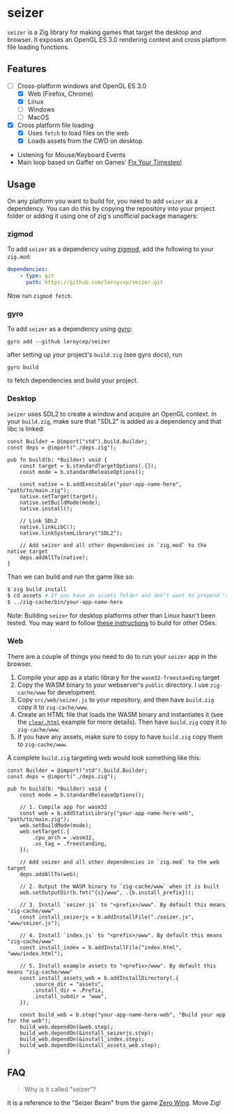 # seizer

`seizer` is a Zig library for making games that target the desktop and browser.
It exposes an OpenGL ES 3.0 rendering context and cross platform file loading
functions.

## Features

-   [ ] Cross-platform windows and OpenGL ES 3.0
    -   [x] Web (Firefox, Chrome)
    -   [x] Linux
    -   [ ] Windows
    -   [ ] MacOS
-   [x] Cross platform file loading
    -   [x] Uses `fetch` to load files on the web
    -   [x] Loads assets from the CWD on desktop
-   Listening for Mouse/Keyboard Events
-   Main loop based on Gaffer on Games' [Fix Your Timestep!][]

[fix your timestep!]: https://www.gafferongames.com/post/fix_your_timestep/

## Usage

On any platform you want to build for, you need to add `seizer` as a
dependency.  You can do this by copying the repository into your project folder
or adding it using one of zig's unofficial package managers:

### zigmod

To add `seizer` as a dependency using [zigmod][], add the following to your `zig.mod`:

```yaml
dependencies:
    - type: git
      path: https://github.com/leroycep/seizer.git
```

Now run `zigmod fetch`.

[zigmod]: https://github.com/nektro/zigmod

### gyro

To add `seizer` as a dependency using [gyro][]:

```
gyro add --github leroycep/seizer
```

[gyro]: https://github.com/mattnite/gyro

after setting up your project's `build.zig` (see gyro docs), run

```
gyro build
```

to fetch dependencies and build your project.

### Desktop

`seizer` uses SDL2 to create a window and acquire an OpenGL context. In your
`build.zig`, make sure that "SDL2" is added as a dependency and that libc is
linked:

```zig
const Builder = @import("std").build.Builder;
const deps = @import("./deps.zig");

pub fn build(b: *Builder) void {
    const target = b.standardTargetOptions(.{});
    const mode = b.standardReleaseOptions();

    const native = b.addExecutable("your-app-name-here", "path/to/main.zig");
    native.setTarget(target);
    native.setBuildMode(mode);
    native.install();

    // Link SDL2
    native.linkLibC();
    native.linkSystemLibrary("SDL2");

    // Add seizer and all other dependencies in `zig.mod` to the native target
    deps.addAllTo(native);
}
```

Than we can build and run the game like so:

```sh
$ zig build install
$ cd assets # If you have an assets folder and don't want to prepend "assets/" to every asset you load
$ ../zig-cache/bin/your-app-name-here
```

Note: Building `seizer` for desktop platforms other than Linux hasn't been
tested. You may want to follow [these instructions][sdl-zig-example] to build
for other OSes.

[sdl-zig-example]: https://github.com/MasterQ32/SDL.zig-Example

### Web

There are a couple of things you need to do to run your `seizer` app in the
browser.

1. Compile your app as a static library for the `wasm32-freestanding` target
2. Copy the WASM binary to your webserver's `public` directory. I use
   `zig-cache/www` for development.
3. Copy `src/web/seizer.js` to your repository, and then have `build.zig` copy
   it to `zig-cache/www`.
4. Create an HTML file that loads the WASM binary and instantiates it (see the
   [`clear.html`][] example for more details). Then have `build.zig` copy it to
   `zig-cache/www`.
5. If you have any assets, make sure to copy to have `build.zig` copy them to
   `zig-cache/www`.

[`clear.html`]: ./examples/clear.html

A complete `build.zig` targeting web would look something like this:

```zig
const Builder = @import("std").build.Builder;
const deps = @import("./deps.zig");

pub fn build(b: *Builder) void {
    const mode = b.standardReleaseOptions();

    // 1. Compile app for wasm32
    const web = b.addStaticLibrary("your-app-name-here-web", "path/to/main.zig");
    web.setBuildMode(mode);
    web.setTarget(.{
        .cpu_arch = .wasm32,
        .os_tag = .freestanding,
    });
    
    // Add seizer and all other dependencies in `zig.mod` to the web target
    deps.addAllTo(web);
    
    // 2. Output the WASM binary to `zig-cache/www` when it is built
    web.setOutputDir(b.fmt("{s}/www", .{b.install_prefix}));
    
    // 3. Install `seizer.js` to "<prefix>/www". By default this means "zig-cache/www"
    const install_seizerjs = b.addInstallFile("./seizer.js", "www/seizer.js");

    // 4. Install `index.js` to "<prefix>/www". By default this means "zig-cache/www"
    const install_index = b.addInstallFile("index.html", "www/index.html");

    // 5. Install example assets to "<prefix>/www". By default this means "zig-cache/www"
    const install_assets_web = b.addInstallDirectory(.{
        .source_dir = "assets",
        .install_dir = .Prefix,
        .install_subdir = "www",
    });

    const build_web = b.step("your-app-name-here-web", "Build your app for the web");
    build_web.dependOn(&web.step);
    build_web.dependOn(&install_seizerjs.step);
    build_web.dependOn(&install_index.step);
    build_web.dependOn(&install_assets_web.step);
}
```

## FAQ

> Why is it called "seizer"?

It is a reference to the "Seizer Beam" from the game [Zero Wing][]. Move Zig!

[zero wing]: https://en.wikipedia.org/wiki/Zero_Wing
